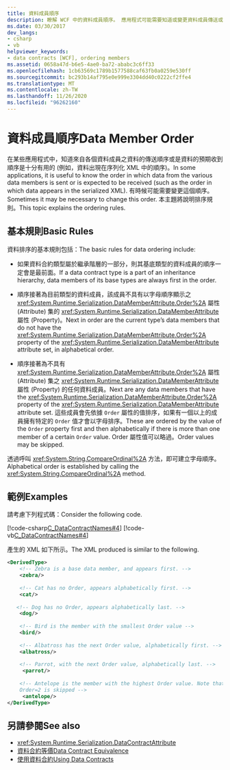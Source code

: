 ```yaml
---
title: 資料成員順序
description: 瞭解 WCF 中的資料成員順序。 應用程式可能需要知道或變更資料成員傳送或預期的順序。
ms.date: 03/30/2017
dev_langs:
- csharp
- vb
helpviewer_keywords:
- data contracts [WCF], ordering members
ms.assetid: 0658a47d-b6e5-4ae0-ba72-ababc3c6ff33
ms.openlocfilehash: 1cb63569c1789b1577588caf63fb0a0259e530ff
ms.sourcegitcommit: bc293b14af795e0e999e3304dd40c0222cf2ffe4
ms.translationtype: MT
ms.contentlocale: zh-TW
ms.lasthandoff: 11/26/2020
ms.locfileid: "96262160"
---
```

# <a name="data-member-order"></a><span data-ttu-id="a311b-104">資料成員順序</span><span class="sxs-lookup"><span data-stu-id="a311b-104">Data Member Order</span></span>

<span data-ttu-id="a311b-105">在某些應用程式中，知道來自各個資料成員之資料的傳送順序或是資料的預期收到順序是十分有用的 (例如，資料出現在序列化 XML 中的順序)。</span><span class="sxs-lookup"><span data-stu-id="a311b-105">In some applications, it is useful to know the order in which data from the various data members is sent or is expected to be received (such as the order in which data appears in the serialized XML).</span></span> <span data-ttu-id="a311b-106">有時候可能需要變更這個順序。</span><span class="sxs-lookup"><span data-stu-id="a311b-106">Sometimes it may be necessary to change this order.</span></span> <span data-ttu-id="a311b-107">本主題將說明排序規則。</span><span class="sxs-lookup"><span data-stu-id="a311b-107">This topic explains the ordering rules.</span></span>  
  
## <a name="basic-rules"></a><span data-ttu-id="a311b-108">基本規則</span><span class="sxs-lookup"><span data-stu-id="a311b-108">Basic Rules</span></span>  

 <span data-ttu-id="a311b-109">資料排序的基本規則包括：</span><span class="sxs-lookup"><span data-stu-id="a311b-109">The basic rules for data ordering include:</span></span>  
  
- <span data-ttu-id="a311b-110">如果資料合約類型屬於繼承階層的一部分，則其基底類型的資料成員的順序一定會是最前面。</span><span class="sxs-lookup"><span data-stu-id="a311b-110">If a data contract type is a part of an inheritance hierarchy, data members of its base types are always first in the order.</span></span>  
  
- <span data-ttu-id="a311b-111">順序接著為目前類型的資料成員，該成員不具有以字母順序顯示之 <xref:System.Runtime.Serialization.DataMemberAttribute.Order%2A> 屬性 (Attribute) 集的 <xref:System.Runtime.Serialization.DataMemberAttribute> 屬性 (Property)。</span><span class="sxs-lookup"><span data-stu-id="a311b-111">Next in order are the current type’s data members that do not have the <xref:System.Runtime.Serialization.DataMemberAttribute.Order%2A> property of the <xref:System.Runtime.Serialization.DataMemberAttribute> attribute set, in alphabetical order.</span></span>  
  
- <span data-ttu-id="a311b-112">順序接著為不具有 <xref:System.Runtime.Serialization.DataMemberAttribute.Order%2A> 屬性 (Attribute) 集之 <xref:System.Runtime.Serialization.DataMemberAttribute> 屬性 (Property) 的任何資料成員。</span><span class="sxs-lookup"><span data-stu-id="a311b-112">Next are any data members that have the <xref:System.Runtime.Serialization.DataMemberAttribute.Order%2A> property of the <xref:System.Runtime.Serialization.DataMemberAttribute> attribute set.</span></span> <span data-ttu-id="a311b-113">這些成員會先依據 `Order` 屬性的值排序，如果有一個以上的成員擁有特定的 `Order` 值才會以字母排序。</span><span class="sxs-lookup"><span data-stu-id="a311b-113">These are ordered by the value of the `Order` property first and then alphabetically if there is more than one member of a certain `Order` value.</span></span> <span data-ttu-id="a311b-114">Order 屬性值可以略過。</span><span class="sxs-lookup"><span data-stu-id="a311b-114">Order values may be skipped.</span></span>  
  
 <span data-ttu-id="a311b-115">透過呼叫 <xref:System.String.CompareOrdinal%2A> 方法，即可建立字母順序。</span><span class="sxs-lookup"><span data-stu-id="a311b-115">Alphabetical order is established by calling the <xref:System.String.CompareOrdinal%2A> method.</span></span>  
  
## <a name="examples"></a><span data-ttu-id="a311b-116">範例</span><span class="sxs-lookup"><span data-stu-id="a311b-116">Examples</span></span>  

 <span data-ttu-id="a311b-117">請考慮下列程式碼：</span><span class="sxs-lookup"><span data-stu-id="a311b-117">Consider the following code.</span></span>  
  
 [!code-csharp[C_DataContractNames#4](../../../../samples/snippets/csharp/VS_Snippets_CFX/c_datacontractnames/cs/source.cs#4)]
 [!code-vb[C_DataContractNames#4](../../../../samples/snippets/visualbasic/VS_Snippets_CFX/c_datacontractnames/vb/source.vb#4)]  
  
 <span data-ttu-id="a311b-118">產生的 XML 如下所示。</span><span class="sxs-lookup"><span data-stu-id="a311b-118">The XML produced is similar to the following.</span></span>  
  
```xml  
<DerivedType>  
    <!-- Zebra is a base data member, and appears first. -->  
    <zebra/>
  
    <!-- Cat has no Order, appears alphabetically first. -->  
    <cat/>  
  
   <!-- Dog has no Order, appears alphabetically last. -->  
    <dog/>
  
    <!-- Bird is the member with the smallest Order value -->  
    <bird/>  
  
    <!-- Albatross has the next Order value, alphabetically first. -->  
    <albatross/>  
  
    <!-- Parrot, with the next Order value, alphabetically last. -->  
     <parrot/>  
  
    <!-- Antelope is the member with the highest Order value. Note that   
    Order=2 is skipped -->  
     <antelope/>
</DerivedType>  
```  
  
## <a name="see-also"></a><span data-ttu-id="a311b-119">另請參閱</span><span class="sxs-lookup"><span data-stu-id="a311b-119">See also</span></span>

- <xref:System.Runtime.Serialization.DataContractAttribute>
- [<span data-ttu-id="a311b-120">資料合約等價</span><span class="sxs-lookup"><span data-stu-id="a311b-120">Data Contract Equivalence</span></span>](data-contract-equivalence.md)
- [<span data-ttu-id="a311b-121">使用資料合約</span><span class="sxs-lookup"><span data-stu-id="a311b-121">Using Data Contracts</span></span>](using-data-contracts.md)
